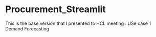# Procurement_Streamlit
This is the base version that I presented to HCL meeting : USe case 1 Demand Forecasting
